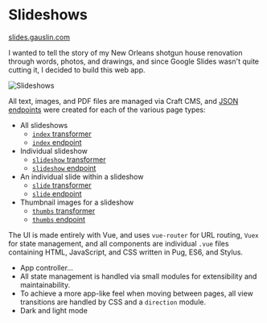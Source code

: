 # Slideshows

[slides.gauslin.com][url]

I wanted to tell the story of my New Orleans shotgun house renovation through words, photos, and drawings, and since Google Slides wasn't quite cutting it, I decided to build this web app.

![Slideshows](https://assets.gauslin.com/images/screenshots/slideshows--living-room.png)

All text, images, and PDF files are managed via Craft CMS, and [JSON endpoints][endpoints] were created for each of the various page types:

- All slideshows
  - [`index` transformer][transformer_index]
  - [`index` endpoint][endpoint_index]
- Individual slideshow
  - [`slideshow` transformer][transformer_slideshow]
  - [`slideshow` endpoint][endpoint_slideshow]
- An individual slide within a slideshow
  - [`slide` transformer][transformer_slide]
  - [`slide` endpoint][endpoint_slide]
- Thumbnail images for a slideshow
  - [`thumbs` transformer][transformer_thumbs]
  - [`thumbs` endpoint][endpoint_thumbs]

The UI is made entirely with Vue, and uses `vue-router` for URL routing, `Vuex` for state management, and all components are individual `.vue` files containing HTML, JavaScript, and CSS written in Pug, ES6, and Stylus.

- App controller...
- All state management is handled via small modules for extensibility and maintainability.
- To achieve a more app-like feel when moving between pages, all view transitions are handled by CSS and a `direction` module.
- Dark and light mode


[url]: https://slides.gauslin.com

[endpoints]: https://github.com/bgauslin/main/blob/4f31cdbd2144fb72159cbd3f9b23445754a01eb2/craft/config/element-api.php#L30-L79

[transformer_index]: https://github.com/bgauslin/main/blob/4f31cdbd2144fb72159cbd3f9b23445754a01eb2/source/transformers/slides.php#L80-L97
[transformer_slideshow]: https://github.com/bgauslin/main/blob/4f31cdbd2144fb72159cbd3f9b23445754a01eb2/source/transformers/slides.php#L8-L35
[transformer_slide]: https://github.com/bgauslin/main/blob/4f31cdbd2144fb72159cbd3f9b23445754a01eb2/source/transformers/slides.php#L101-L165
[transformer_thumbs]: https://github.com/bgauslin/main/blob/4f31cdbd2144fb72159cbd3f9b23445754a01eb2/source/transformers/slides.php#L39-L76

[endpoint_index]: https://gauslin.com/api/v2/slideshows
[endpoint_slideshow]: https://gauslin.com/api/v2/slideshow/shotgun
[endpoint_slide]: https://gauslin.com/api/v2/slide/1615
[endpoint_thumbs]: https://gauslin.com/api/v2/slideshow/thumbs/shotgun
